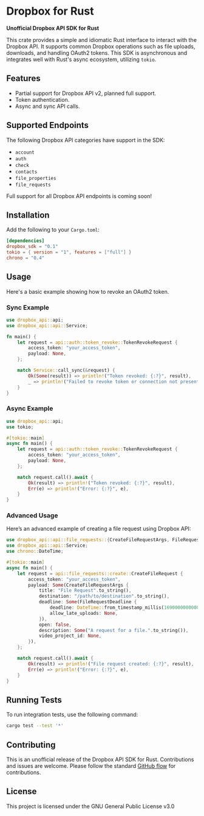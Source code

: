 
# Dropbox for Rust

**Unofficial Dropbox API SDK for Rust**

This crate provides a simple and idiomatic Rust interface to interact with the Dropbox API. It supports common Dropbox operations such as file uploads, downloads, and handling OAuth2 tokens. This SDK is asynchronous and integrates well with Rust's async ecosystem, utilizing `tokio`.

## Features

- Partial support for Dropbox API v2, planned full support.
- Token authentication.
- Async and sync API calls.

## Supported Endpoints

The following Dropbox API categories have support in the SDK:

- `account`
- `auth`
- `check`
- `contacts`
- `file_properties`
- `file_requests`

Full support for all Dropbox API endpoints is coming soon!

## Installation

Add the following to your `Cargo.toml`:

```toml
[dependencies]
dropbox_sdk = "0.1"
tokio = { version = "1", features = ["full"] }
chrono = "0.4"
```

## Usage

Here's a basic example showing how to revoke an OAuth2 token.

### Sync Example

```rust
use dropbox_api::api;
use dropbox_api::api::Service;

fn main() {
    let request = api::auth::token_revoke::TokenRevokeRequest {
        access_token: "your_access_token",
        payload: None,
    };

    match Service::call_sync(&request) {
        Ok(Some(result)) => println!("Token revoked: {:?}", result),
        _ => println!("Failed to revoke token or connection not present"),
    }
}
```

### Async Example

```rust
use dropbox_api::api;
use tokio;

#[tokio::main]
async fn main() {
    let request = api::auth::token_revoke::TokenRevokeRequest {
        access_token: "your_access_token",
        payload: None,
    };

    match request.call().await {
        Ok(result) => println!("Token revoked: {:?}", result),
        Err(e) => println!("Error: {:?}", e),
    }
}
```

### Advanced Usage

Here’s an advanced example of creating a file request using Dropbox API:

```rust
use dropbox_api::api::file_requests::{CreateFileRequestArgs, FileRequestDeadline};
use dropbox_api::api::Service;
use chrono::DateTime;

#[tokio::main]
async fn main() {
    let request = api::file_requests::create::CreateFileRequest {
        access_token: "your_access_token",
        payload: Some(CreateFileRequestArgs {
            title: "File Request".to_string(),
            destination: "/path/to/destination".to_string(),
            deadline: Some(FileRequestDeadline {
                deadline: DateTime::from_timestamp_millis(1690000000000).unwrap(),
                allow_late_uploads: None,
            }),
            open: false,
            description: Some("A request for a file.".to_string()),
            video_project_id: None,
        }),
    };

    match request.call().await {
        Ok(result) => println!("File request created: {:?}", result),
        Err(e) => println!("Error: {:?}", e),
    }
}
```

## Running Tests

To run integration tests, use the following command:

```sh
cargo test --test '*'
```

## Contributing

This is an unofficial release of the Dropbox API SDK for Rust. Contributions and issues are welcome. Please follow the standard [GitHub flow](https://guides.github.com/introduction/flow/) for contributions.

## License

This project is licensed under the GNU General Public License v3.0

